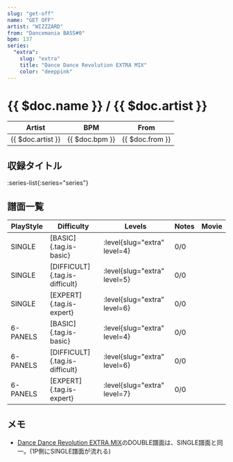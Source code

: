 ```yaml
---
slug: "get-off"
name: "GET OFF"
artist: "WIZZZARD"
from: "Dancemania BASS#0"
bpm: 137
series:
  "extra":
    slug: "extra"
    title: "Dance Dance Revolution EXTRA MIX"
    color: "deeppink"
---
```


# {{ $doc.name }} / {{ $doc.artist }}

|Artist|BPM|From|
|------|---|----|
|{{ $doc.artist }}|{{ $doc.bpm }}|{{ $doc.from }}|

## 収録タイトル

:series-list{:series="series"}

## 譜面一覧

|PlayStyle|Difficulty|Levels|Notes|Movie|
|---------|----------|------|-----|-----|
|SINGLE|[BASIC]{.tag.is-basic}|:level{slug="extra" level=4}|0/0||
|SINGLE|[DIFFICULT]{.tag.is-difficult}|:level{slug="extra" level=5}|0/0||
|SINGLE|[EXPERT]{.tag.is-expert}|:level{slug="extra" level=6}|0/0||
|6-PANELS|[BASIC]{.tag.is-basic}|:level{slug="extra" level=4}|0/0||
|6-PANELS|[DIFFICULT]{.tag.is-difficult}|:level{slug="extra" level=6}|0/0||
|6-PANELS|[EXPERT]{.tag.is-expert}|:level{slug="extra" level=7}|0/0||

## メモ

- [Dance Dance Revolution EXTRA MIX](/series/extra)のDOUBLE譜面は、SINGLE譜面と同一。(1P側にSINGLE譜面が流れる)
